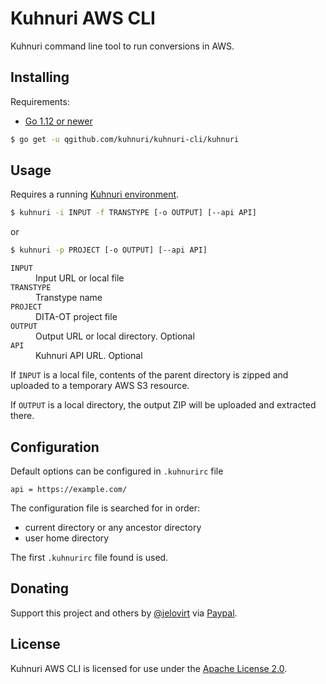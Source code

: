 # Kuhnuri AWS CLI

Kuhnuri command line tool to run conversions in AWS.

## Installing

Requirements:

* [Go 1.12 or newer](https://golang.org/dl/)

```bash
$ go get -u qgithub.com/kuhnuri/kuhnuri-cli/kuhnuri
```

## Usage

Requires a running [Kuhnuri environment](https://github.com/kuhnuri/kuhnuri-cdk).

```bash
$ kuhnuri -i INPUT -f TRANSTYPE [-o OUTPUT] [--api API]
```
or
```bash
$ kuhnuri -p PROJECT [-o OUTPUT] [--api API]
``` 

<dl>
  <dt><code>INPUT</code></dt>
  <dd>Input URL or local file</dd>
  <dt><code>TRANSTYPE</code></dt>
  <dd>Transtype name</dd>
  <dt><code>PROJECT</code></dt>
  <dd>DITA-OT project file</dd>
  <dt><code>OUTPUT</code></dt>
  <dd>Output URL or local directory. Optional</dd>
  <dt><code>API</code></dt>
  <dd>Kuhnuri API URL. Optional</dd>
</dl>

If `INPUT` is a local file, contents of the parent directory is zipped and uploaded to a temporary AWS S3 resource.
 
If `OUTPUT` is a local directory, the output ZIP will be uploaded and extracted there.

## Configuration

Default options can be configured in `.kuhnurirc` file

```properties
api = https://example.com/
```

The configuration file is searched for in order:

* current directory or any ancestor directory
* user home directory

The first `.kuhnurirc` file found is used.

## Donating

Support this project and others by [@jelovirt](https://github.com/jelovirt) via [Paypal](https://www.paypal.com/cgi-bin/webscr?cmd=_donations&business=jarno%40elovirta%2ecom&lc=FI&item_name=Support%20Open%20Source%20work&currency_code=EUR&bn=PP%2dDonationsBF%3abtn_donate_LG%2egif%3aNonHosted).

## License

Kuhnuri AWS CLI is licensed for use under the [Apache License 2.0](http://www.apache.org/licenses/LICENSE-2.0).
